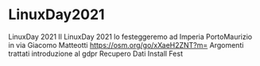 # LinuxDay2021
LinuxDay 2021
Il LinuxDay 2021 lo festeggeremo ad Imperia PortoMaurizio in via Giacomo Matteotti https://osm.org/go/xXaeH2ZNT?m= 
Argomenti trattati
introduzione al gdpr
Recupero Dati 
Install Fest
